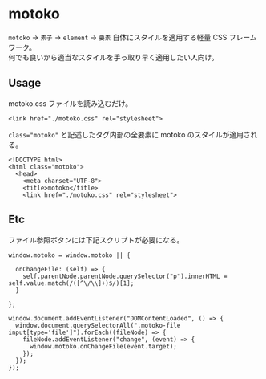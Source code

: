 # motoko

`motoko` → `素子` → `element` → `要素` 自体にスタイルを適用する軽量 CSS フレームワーク。  
何でも良いから適当なスタイルを手っ取り早く適用したい人向け。  

## Usage

motoko.css ファイルを読み込むだけ。

```
<link href="./motoko.css" rel="stylesheet">
```

`class="motoko"` と記述したタグ内部の全要素に motoko のスタイルが適用される。

```
<!DOCTYPE html>
<html class="motoko">
  <head>
    <meta charset="UTF-8">
    <title>motoko</title>
    <link href="./motoko.css" rel="stylesheet">
```

## Etc

ファイル参照ボタンには下記スクリプトが必要になる。

```
window.motoko = window.motoko || {

  onChangeFile: (self) => {
    self.parentNode.parentNode.querySelector("p").innerHTML = self.value.match(/([^\/\\]+)$/)[1];
  }

};

window.document.addEventListener("DOMContentLoaded", () => {
  window.document.querySelectorAll(".motoko-file input[type='file']").forEach((fileNode) => {
    fileNode.addEventListener("change", (event) => {
      window.motoko.onChangeFile(event.target);
    });
  });
});
```
